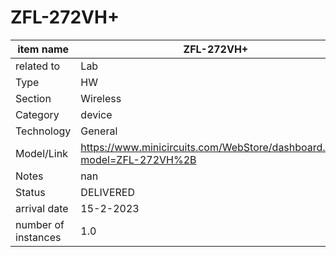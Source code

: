 
# ZFL-272VH+

| item name | ZFL-272VH+ |
| -------- | -------- | 
| related to | Lab | 
| Type | HW | 
| Section | Wireless | 
| Category | device |
| Technology | General |
| Model/Link | https://www.minicircuits.com/WebStore/dashboard.html?model=ZFL-272VH%2B |
| Notes | nan |
| Status | DELIVERED |
| arrival date | 15-2-2023 |
| number of instances | 1.0 | 
        